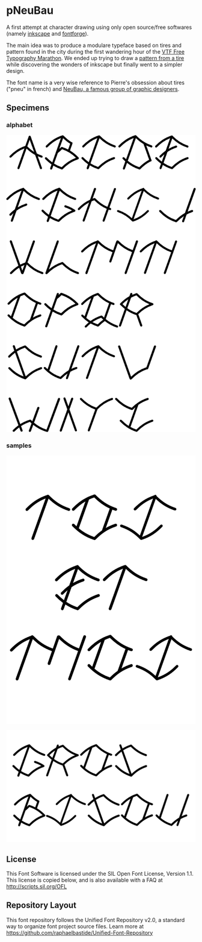# pNeuBau

A first attempt at character drawing using only open source/free softwares (namely [inkscape](http://www.inkscape.org/en/) and [fontforge](http://fontforge.github.io/)).

The main idea was to produce a modulare typeface based on tires and pattern found in the city during the first wandering hour of the [VTF Free Typography Marathon](http://velvetyne.fr/marathongeneral/). We ended up trying to draw a [pattern from a tire](https://github.com/taniki/pNeuBau/blob/master/sources/inspiration/IMG_4994.jpg) while discovering the wonders of inkscape but finally went to a simpler design.

The font name is a very wise reference to Pierre's obsession about tires ("pneu" in french) and [NeuBau, a famous group of graphic designers](http://neubauladen.com/).

## Specimens

### alphabet

![alphabet](https://raw.githubusercontent.com/taniki/pNeuBau/master/sources/specimens/specimen.png)

### samples

![toi et moi](https://raw.githubusercontent.com/taniki/pNeuBau/master/sources/specimens/toietmoi.png)

![grosbisou](https://raw.githubusercontent.com/taniki/pNeuBau/master/sources/specimens/grosbisous.png)

## License

This Font Software is licensed under the SIL Open Font License, Version 1.1. 
This license is copied below, and is also available with a FAQ at 
http://scripts.sil.org/OFL

## Repository Layout

This font repository follows the Unified Font Repository v2.0, 
a standard way to organize font project source files. Learn more at 
https://github.com/raphaelbastide/Unified-Font-Repository

